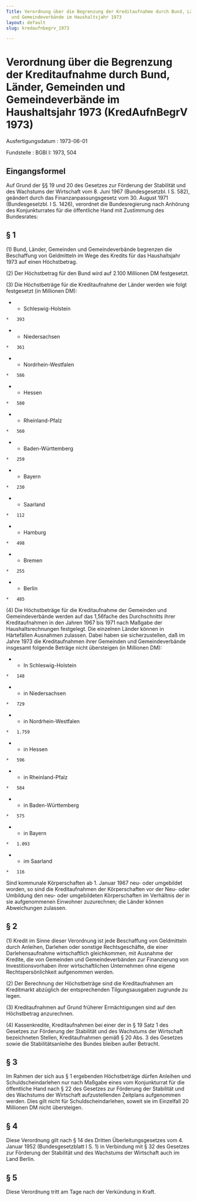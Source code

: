 ```yaml
---
Title: Verordnung über die Begrenzung der Kreditaufnahme durch Bund, Länder, Gemeinden
  und Gemeindeverbände im Haushaltsjahr 1973
layout: default
slug: kredaufnbegrv_1973

---
```


# Verordnung über die Begrenzung der Kreditaufnahme durch Bund, Länder, Gemeinden und Gemeindeverbände im Haushaltsjahr 1973 (KredAufnBegrV 1973)

Ausfertigungsdatum
:   1973-06-01

Fundstelle
:   BGBl I: 1973, 504



## Eingangsformel

Auf Grund der §§ 19 und 20 des Gesetzes zur Förderung der Stabilität
und des Wachstums der Wirtschaft vom 8. Juni 1967 (Bundesgesetzbl. I
S. 582), geändert durch das Finanzanpassungsgesetz vom 30. August 1971
(Bundesgesetzbl. I S. 1426), verordnet die Bundesregierung nach
Anhörung des Konjunkturrates für die öffentliche Hand mit Zustimmung
des Bundesrates:


## § 1

(1) Bund, Länder, Gemeinden und Gemeindeverbände begrenzen die
Beschaffung von Geldmitteln im Wege des Kredits für das Haushaltsjahr
1973 auf einen Höchstbetrag.

(2) Der Höchstbetrag für den Bund wird auf 2.100 Millionen DM
festgesetzt.

(3) Die Höchstbeträge für die Kreditaufnahme der Länder werden wie
folgt festgesetzt (in Millionen DM):

*    *   Schleswig-Holstein

    *   393


*    *   Niedersachsen

    *   361


*    *   Nordrhein-Westfalen

    *   586


*    *   Hessen

    *   580


*    *   Rheinland-Pfalz

    *   560


*    *   Baden-Württemberg

    *   259


*    *   Bayern

    *   230


*    *   Saarland

    *   112


*    *   Hamburg

    *   498


*    *   Bremen

    *   255


*    *   Berlin

    *   485




(4) Die Höchstbeträge für die Kreditaufnahme der Gemeinden und
Gemeindeverbände werden auf das 1,56fache des Durchschnitts ihrer
Kreditaufnahmen in den Jahren 1967 bis 1971 nach Maßgabe der
Haushaltsrechnungen festgelegt. Die einzelnen Länder können in
Härtefällen Ausnahmen zulassen. Dabei haben sie sicherzustellen, daß
im Jahre 1973 die Kreditaufnahmen ihrer Gemeinden und Gemeindeverbände
insgesamt folgende Beträge nicht übersteigen (in Millionen DM):

*    *   In Schleswig-Holstein

    *   148


*    *   in Niedersachsen

    *   729


*    *   in Nordrhein-Westfalen

    *   1.759


*    *   in Hessen

    *   596


*    *   in Rheinland-Pfalz

    *   584


*    *   in Baden-Württemberg

    *   575


*    *   in Bayern

    *   1.093


*    *   im Saarland

    *   116



Sind kommunale Körperschaften ab 1. Januar 1967 neu- oder umgebildet
worden, so sind die Kreditaufnahmen der Körperschaften vor der Neu-
oder Umbildung den neu- oder umgebildeten Körperschaften im Verhältnis
der in sie aufgenommenen Einwohner zuzurechnen; die Länder können
Abweichungen zulassen.


## § 2

(1) Kredit im Sinne dieser Verordnung ist jede Beschaffung von
Geldmitteln durch Anleihen, Darlehen oder sonstige Rechtsgeschäfte,
die einer Darlehensaufnahme wirtschaftlich gleichkommen, mit Ausnahme
der Kredite, die von Gemeinden und Gemeindeverbänden zur Finanzierung
von Investitionsvorhaben ihrer wirtschaftlichen Unternehmen ohne
eigene Rechtspersönlichkeit aufgenommen werden.

(2) Der Berechnung der Höchstbeträge sind die Kreditaufnahmen am
Kreditmarkt abzüglich der entsprechenden Tilgungsausgaben zugrunde zu
legen.

(3) Kreditaufnahmen auf Grund früherer Ermächtigungen sind auf den
Höchstbetrag anzurechnen.

(4) Kassenkredite, Kreditaufnahmen bei einer der in § 19 Satz 1 des
Gesetzes zur Förderung der Stabilität und des Wachstums der Wirtschaft
bezeichneten Stellen, Kreditaufnahmen gemäß § 20 Abs. 3 des Gesetzes
sowie die Stabilitätsanleihe des Bundes bleiben außer Betracht.


## § 3

Im Rahmen der sich aus § 1 ergebenden Höchstbeträge dürfen Anleihen
und Schuldscheindarlehen nur nach Maßgabe eines vom Konjunkturrat für
die öffentliche Hand nach § 22 des Gesetzes zur Förderung der
Stabilität und des Wachstums der Wirtschaft aufzustellenden Zeitplans
aufgenommen werden. Dies gilt nicht für Schuldscheindarlehen, soweit
sie im Einzelfall 20 Millionen DM nicht übersteigen.


## § 4

Diese Verordnung gilt nach § 14 des Dritten Überleitungsgesetzes vom
4\. Januar 1952 (Bundesgesetzblatt I S. 1) in Verbindung mit § 32 des
Gesetzes zur Förderung der Stabilität und des Wachstums der Wirtschaft
auch im Land Berlin.


## § 5

Diese Verordnung tritt am Tage nach der Verkündung in Kraft.

